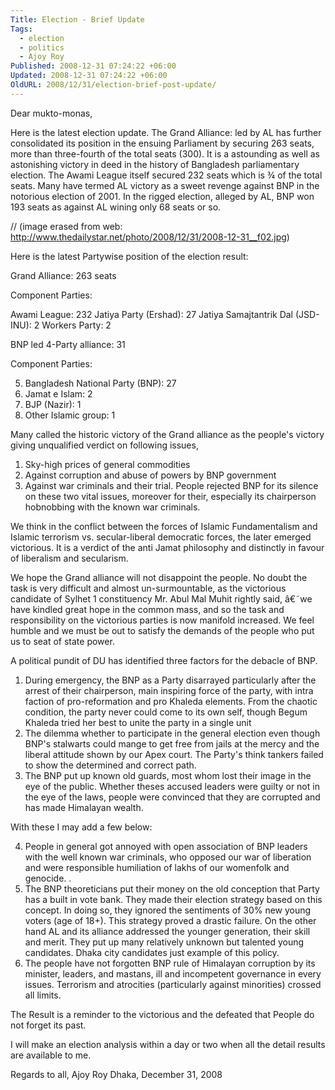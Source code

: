 ```yaml
---
Title: Election - Brief Update
Tags:
  - election
  - politics
  - Ajoy Roy
Published: 2008-12-31 07:24:22 +06:00
Updated: 2008-12-31 07:24:22 +06:00
OldURL: 2008/12/31/election-brief-post-update/
---
```


Dear mukto-monas,  

Here is the latest election update. The Grand Alliance: led by AL has further consolidated its position in the ensuing Parliament by securing 263 seats, more than three-fourth of the total seats (300). It is a astounding as well as astonishing victory in deed in the history of Bangladesh parliamentary election. The Awami League itself secured 232 seats which is ¾ of the total seats. Many have termed AL victory as a sweet revenge against BNP in the notorious election of 2001. In the rigged election, alleged by AL, BNP won 193 seats as against AL wining only 68 seats or so.

// (image erased from web: http://www.thedailystar.net/photo/2008/12/31/2008-12-31__f02.jpg)


Here is the latest Partywise position of the election result:  

Grand Alliance: 263 seats

Component Parties:

Awami League: 232
Jatiya Party (Ershad): 27
Jatiya Samajtantrik Dal (JSD-INU): 2
Workers Party: 2
  

BNP led 4-Party alliance: 31

Component Parties:

5. Bangladesh National Party (BNP): 27
6. Jamat e Islam: 2
7. BJP (Nazir): 1
8. Other Islamic group: 1
 

Many called the historic victory of the Grand alliance as the people's victory giving unqualified verdict on following issues,
1. Sky-high prices of general commodities
2. Against corruption and abuse of powers by BNP government
3. Against war criminals and their trial. People rejected BNP for its silence on these two vital issues, moreover for their, especially its chairperson hobnobbing with the known war criminals.
 

We think in the conflict between the forces of Islamic Fundamentalism and Islamic terrorism vs. secular-liberal democratic forces, the later emerged victorious. It is a verdict of the anti Jamat philosophy and distinctly in favour of liberalism and secularism.

We hope the Grand alliance will not disappoint the people. No doubt the task is very difficult and almost un-surmountable, as the victorious candidate of Sylhet 1 constituency Mr. Abul Mal Muhit rightly said, â€˜we have kindled great hope in the common mass, and so the task and responsibility on the victorious parties is now manifold increased. We feel humble and we must be out to satisfy the demands of the people who put us to seat of state power.

A political pundit of DU has identified three factors for the debacle of BNP.

1. During emergency, the BNP as a Party disarrayed particularly after the arrest of their chairperson, main inspiring force of the party, with intra faction of pro-reformation and pro Khaleda elements. From the chaotic condition, the party never could come to its own self, though Begum Khaleda tried her best to unite the party in a single unit
2. The dilemma whether to participate in the general election even though BNP's stalwarts could mange to get free from jails at the mercy and the liberal attitude shown by our Apex court. The Party's think tankers failed to show the determined and correct path.
3. The BNP put up known old guards, most whom lost their image in the eye of the public. Whether theses accused leaders were guilty or not in the eye of the laws, people were convinced that they are corrupted and has made Himalayan wealth.

With these I may add a few below:

4. People in general got annoyed with open association of BNP leaders with the well known war criminals, who opposed our war of liberation and were responsible humiliation of lakhs of our womenfolk and genocide. .
5. The BNP theoreticians put their money on the old conception that Party has a built in vote bank. They made their election strategy based on this concept. In doing so, they ignored the sentiments of 30% new young voters (age of 18+). This strategy proved a drastic failure. On the other hand AL and its alliance addressed the younger generation, their skill and merit. They put up many relatively unknown but talented young candidates. Dhaka city candidates just example of this policy.
6. The people have not forgotten BNP rule of Himalayan corruption by its minister, leaders, and mastans, ill and incompetent governance in every issues. Terrorism and atrocities (particularly against minorities) crossed all limits.
 

The Result is a reminder to the victorious and the defeated that People do not forget its past.


I will make an election analysis within a day or two when all the detail results are available to me.

 
Regards to all,
Ajoy Roy
Dhaka,
December 31, 2008